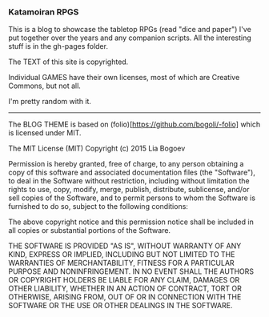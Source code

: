 ### Katamoiran RPGS

This is a blog to showcase the tabletop RPGs (read "dice and paper") I've put together over the years and any companion scripts. All the interesting stuff is in the gh-pages folder.

The TEXT of this site is copyrighted.

Individual GAMES have their own licenses, most of which are Creative Commons, but not all.

I'm pretty random with it.

***

The BLOG THEME is based on (folio)[https://github.com/bogoli/-folio] which is licensed under MIT.

The MIT License (MIT) Copyright (c) 2015 Lia Bogoev

Permission is hereby granted, free of charge, to any person obtaining a copy of this software and associated documentation files (the "Software"), to deal in the Software without restriction, including without limitation the rights to use, copy, modify, merge, publish, distribute, sublicense, and/or sell copies of the Software, and to permit persons to whom the Software is furnished to do so, subject to the following conditions:

The above copyright notice and this permission notice shall be included in all copies or substantial portions of the Software.

THE SOFTWARE IS PROVIDED "AS IS", WITHOUT WARRANTY OF ANY KIND, EXPRESS OR IMPLIED, INCLUDING BUT NOT LIMITED TO THE WARRANTIES OF MERCHANTABILITY, FITNESS FOR A PARTICULAR PURPOSE AND NONINFRINGEMENT. IN NO EVENT SHALL THE AUTHORS OR COPYRIGHT HOLDERS BE LIABLE FOR ANY CLAIM, DAMAGES OR OTHER LIABILITY, WHETHER IN AN ACTION OF CONTRACT, TORT OR OTHERWISE, ARISING FROM, OUT OF OR IN CONNECTION WITH THE SOFTWARE OR THE USE OR OTHER DEALINGS IN THE SOFTWARE.
